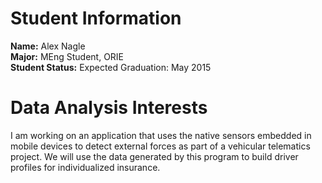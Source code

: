 # Student Information

**Name:** Alex Nagle  
**Major:** MEng Student, ORIE  
**Student Status:** Expected Graduation: May 2015  

# Data Analysis Interests
I am working on an application that uses the native sensors embedded in mobile devices to detect external forces as part of a vehicular telematics project. 
We will use the data generated by this program to build driver profiles for individualized insurance.